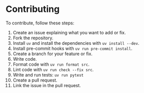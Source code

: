 # Contributing

To contribute, follow these steps:

1. Create an issue explaining what you want to add or fix.
2. Fork the repository.
3. Install `uv` and install the dependencies with `uv install --dev`.
4. Install pre-commit hooks with `uv run pre-commit install`.
5. Create a branch for your feature or fix.
6. Write code.
7. Format code with `uv run format src`.
8. Lint code with `uv run check --fix src`.
9. Write and run tests: `uv run pytest`
10. Create a pull request.
11. Link the issue in the pull request.
